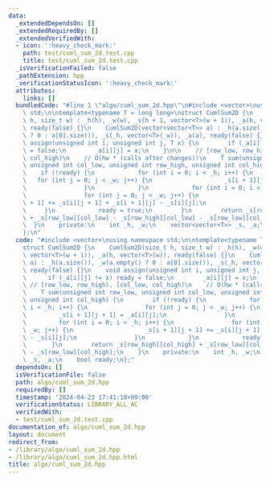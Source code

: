 ```yaml
---
data:
  _extendedDependsOn: []
  _extendedRequiredBy: []
  _extendedVerifiedWith:
  - icon: ':heavy_check_mark:'
    path: test/cuml_sum_2d.test.cpp
    title: test/cuml_sum_2d.test.cpp
  _isVerificationFailed: false
  _pathExtension: hpp
  _verificationStatusIcon: ':heavy_check_mark:'
  attributes:
    links: []
  bundledCode: "#line 1 \"algo/cuml_sum_2d.hpp\"\n#include <vector>\nusing namespace\
    \ std;\n\ntemplate<typename T = long long>\nstruct CumlSum2D {\n    CumlSum2D(size_t\
    \ h, size_t w) : _h(h), _w(w), _s(h + 1, vector<T>(w + 1)), _a(h, vector<T>(w)),\
    \ ready(false) {}\n    CumlSum2D(vector<vector<T>> a) : _h(a.size()), _w(a.empty()\
    \ ? 0 : a[0].size()), _s(_h, vector<T>(_w)), _a(a), ready(false) {}\n    void\
    \ assign(unsigned int i, unsigned int j, T x) {\n        if (_a[i][j] != x) ready\
    \ = false;\n        _a[i][j] = x;\n    }\n\n    // [row_low, row_high), [col_low,\
    \ col_high)\n    // O(hw * (calls after changes))\n    T sum(unsigned int row_low,\
    \ unsigned int col_low, unsigned int row_high, unsigned int col_high) {\n    \
    \    if (!ready) {\n            for (int i = 0; i < _h; i++) {\n             \
    \   for (int j = 0; j < _w; j++) {\n                    _s[i + 1][j + 1] = _a[i][j];\n\
    \                }\n            }\n            for (int i = 0; i < _h; i++) {\n\
    \                for (int j = 0; j < _w; j++) {\n                    _s[i + 1][j\
    \ + 1] += _s[i][j + 1] + _s[i + 1][j] - _s[i][j];\n                }\n       \
    \     }\n            ready = true;\n        }\n        return _s[row_high][col_high]\
    \ + _s[row_low][col_low] - _s[row_high][col_low] - _s[row_low][col_high];\n  \
    \  }\n    private:\n    int _h, _w;\n    vector<vector<T>> _s, _a;\n    bool ready;\n\
    };\n"
  code: "#include <vector>\nusing namespace std;\n\ntemplate<typename T = long long>\n\
    struct CumlSum2D {\n    CumlSum2D(size_t h, size_t w) : _h(h), _w(w), _s(h + 1,\
    \ vector<T>(w + 1)), _a(h, vector<T>(w)), ready(false) {}\n    CumlSum2D(vector<vector<T>>\
    \ a) : _h(a.size()), _w(a.empty() ? 0 : a[0].size()), _s(_h, vector<T>(_w)), _a(a),\
    \ ready(false) {}\n    void assign(unsigned int i, unsigned int j, T x) {\n  \
    \      if (_a[i][j] != x) ready = false;\n        _a[i][j] = x;\n    }\n\n   \
    \ // [row_low, row_high), [col_low, col_high)\n    // O(hw * (calls after changes))\n\
    \    T sum(unsigned int row_low, unsigned int col_low, unsigned int row_high,\
    \ unsigned int col_high) {\n        if (!ready) {\n            for (int i = 0;\
    \ i < _h; i++) {\n                for (int j = 0; j < _w; j++) {\n           \
    \         _s[i + 1][j + 1] = _a[i][j];\n                }\n            }\n   \
    \         for (int i = 0; i < _h; i++) {\n                for (int j = 0; j <\
    \ _w; j++) {\n                    _s[i + 1][j + 1] += _s[i][j + 1] + _s[i + 1][j]\
    \ - _s[i][j];\n                }\n            }\n            ready = true;\n \
    \       }\n        return _s[row_high][col_high] + _s[row_low][col_low] - _s[row_high][col_low]\
    \ - _s[row_low][col_high];\n    }\n    private:\n    int _h, _w;\n    vector<vector<T>>\
    \ _s, _a;\n    bool ready;\n};"
  dependsOn: []
  isVerificationFile: false
  path: algo/cuml_sum_2d.hpp
  requiredBy: []
  timestamp: '2024-04-23 17:41:18+09:00'
  verificationStatus: LIBRARY_ALL_AC
  verifiedWith:
  - test/cuml_sum_2d.test.cpp
documentation_of: algo/cuml_sum_2d.hpp
layout: document
redirect_from:
- /library/algo/cuml_sum_2d.hpp
- /library/algo/cuml_sum_2d.hpp.html
title: algo/cuml_sum_2d.hpp
---
```

